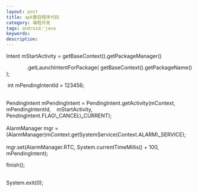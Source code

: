 ```yaml
---
layout: post
title: apk重启程序代码
category: 编程开发
tags: android／java
keywords: 
description: 
---
```


<div>

Intent mStartActivity = getBaseContext().getPackageManager()

</div>

<div>

<span class="Apple-tab-span" style="white-space:pre;"> </span>          
  .getLaunchIntentForPackage( getBaseContext().getPackageName() );

</div>

<div>

<span class="Apple-tab-span" style="white-space:pre;"> </span>int
mPendingIntentId = 123456;

</div>

<div>

<span class="Apple-tab-span" style="white-space:pre;">
</span>PendingIntent mPendingIntent =
PendingIntent.getActivity(mContext, mPendingIntentId,    mStartActivity,
PendingIntent.FLAG\_CANCEL\_CURRENT);

</div>

<div>

<span class="Apple-tab-span" style="white-space:pre;">
</span>AlarmManager mgr =
(AlarmManager)mContext.getSystemService(Context.ALARM\_SERVICE);

</div>

<div>

<span class="Apple-tab-span" style="white-space:pre;">
</span>mgr.set(AlarmManager.RTC, System.currentTimeMillis() + 100,
mPendingIntent);

</div>

<div>

finish();

</div>

<div>

<span class="Apple-tab-span" style="white-space:pre;">
</span>System.exit(0);

</div>







